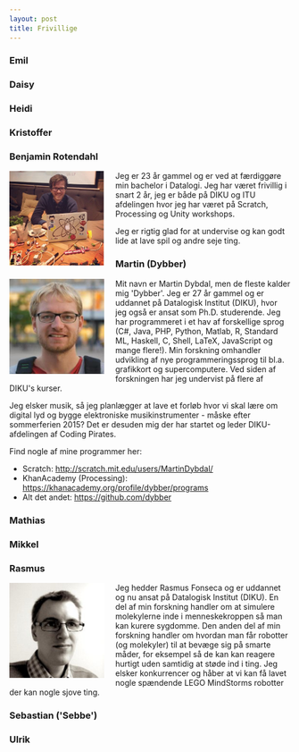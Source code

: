```yaml
---
layout: post
title: Frivillige
---
```


<style>
.frivillig {
  float: left;
  margin-right: 20px;
  margin-bottom: 10px;
  width: 170px;
}
</style>

### Emil

### Daisy

### Heidi

### Kristoffer

### Benjamin Rotendahl
<img src="/images/frivillige/benjamin_rotendahl.jpg" class="frivillig" />
Jeg er 23 år gammel og er ved at færdiggøre min bachelor i Datalogi.
Jeg har været frivillig i snart 2 år, jeg er både på DIKU og ITU afdelingen hvor
jeg har været på Scratch, Processing og Unity workshops.

Jeg er rigtig glad for at undervise og kan godt lide at lave spil og andre seje
ting.   


### Martin (Dybber)

<img src="/images/frivillige/martindybdal.jpg" class="frivillig" />

Mit navn er Martin Dybdal, men de fleste kalder mig 'Dybber'. Jeg er
27 år gammel og er uddannet på Datalogisk Institut (DIKU), hvor jeg
også er ansat som Ph.D. studerende. Jeg har programmeret i et hav af
forskellige sprog (C#, Java, PHP, Python, Matlab, R, Standard ML,
Haskell, C, Shell, LaTeX, JavaScript og mange flere!). Min forskning
omhandler udvikling af nye programmeringssprog til bl.a. grafikkort og
supercomputere. Ved siden af forskningen har jeg undervist på flere af
DIKU's kurser.

Jeg elsker musik, så jeg planlægger at lave et forløb hvor vi skal
lære om digital lyd og bygge elektroniske musikinstrumenter - måske
efter sommerferien 2015? Det er desuden mig der har startet og leder
DIKU-afdelingen af Coding Pirates.

Find nogle af mine programmer her:

 - Scratch: <http://scratch.mit.edu/users/MartinDybdal/>
 - KhanAcademy (Processing): <https://khanacademy.org/profile/dybber/programs>
 - Alt det andet: <https://github.com/dybber>


### Mathias

### Mikkel

### Rasmus
<img src="/images/frivillige/rasmus_fonseca.jpg" class="frivillig" />

Jeg hedder Rasmus Fonseca og er uddannet og nu ansat på Datalogisk
Institut (DIKU). En del af min forskning handler om at simulere
molekylerne inde i menneskekroppen så man kan kurere sygdomme. Den
anden del af min forskning handler om hvordan man får robotter (og
molekyler) til at bevæge sig på smarte måder, for eksempel så de kan
kan reagere hurtigt uden samtidig at støde ind i ting. Jeg elsker
konkurrencer og håber at vi kan få lavet nogle spændende LEGO
MindStorms robotter der kan nogle sjove ting.

### Sebastian ('Sebbe')

### Ulrik
